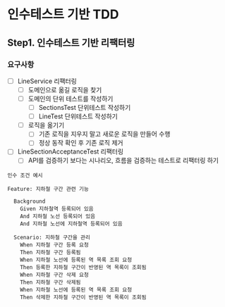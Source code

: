 # 인수테스트 기반 TDD

## Step1. 인수테스트 기반 리팩터링

### 요구사항

- [ ] LineService 리팩터링 
  - [ ] 도메인으로 옮길 로직을 찾기
  - [ ] 도메인의 단위 테스트를 작성하기
    - [ ] SectionsTest 단위테스트 작성하기
    - [ ] LineTest 단위테스트 작성하기
  - [ ] 로직을 옮기기
    - [ ] 기존 로직을 지우지 말고 새로운 로직을 만들어 수행
    - [ ] 정상 동작 확인 후 기존 로직 제거
- [ ] LineSectionAcceptanceTest 리팩터링
  - [ ] API를 검증하기 보다는 시나리오, 흐름을 검증하는 테스트로 리팩터링 하기

```
인수 조건 예시

Feature: 지하철 구간 관련 기능

  Background 
    Given 지하철역 등록되어 있음
    And 지하철 노선 등록되어 있음
    And 지하철 노선에 지하철역 등록되어 있음

  Scenario: 지하철 구간을 관리
    When 지하철 구간 등록 요청
    Then 지하철 구간 등록됨
    When 지하철 노선에 등록된 역 목록 조회 요청
    Then 등록한 지하철 구간이 반영된 역 목록이 조회됨
    When 지하철 구간 삭제 요청
    Then 지하철 구간 삭제됨
    When 지하철 노선에 등록된 역 목록 조회 요청
    Then 삭제한 지하철 구간이 반영된 역 목록이 조회됨

```